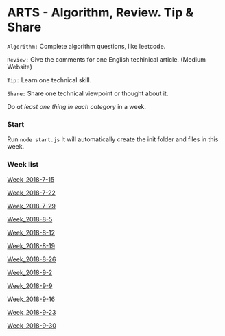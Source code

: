 # ARTS - Algorithm, Review. Tip & Share

`Algorithm:` Complete algorithm questions, like leetcode.

`Review:` Give the comments for one English techinical article. (Medium Website)

`Tip:` Learn one technical skill.

`Share:` Share one technical viewpoint or thought about it. 

Do *at least one thing in each category* in a week. 


### Start
Run ```node start.js``` It will automatically create the init folder and files in this week.

### Week list
[Week_2018-7-15](https://github.com/RogerZZZZZ/ARTS/blob/master/Week_2018-7-15/arts.md)

[Week_2018-7-22](https://github.com/RogerZZZZZ/ARTS/blob/master/Week_2018-7-22/arts.md)

[Week_2018-7-29](https://github.com/RogerZZZZZ/ARTS/blob/master/Week_2018-7-29/arts.md)

[Week_2018-8-5](https://github.com/RogerZZZZZ/ARTS/blob/master/Week_2018-8-5/arts.md)

[Week_2018-8-12](https://github.com/RogerZZZZZ/ARTS/blob/master/Week_2018-8-12/arts.md)

[Week_2018-8-19](https://github.com/RogerZZZZZ/ARTS/blob/master/Week_2018-8-19/arts.md)

[Week_2018-8-26](https://github.com/RogerZZZZZ/ARTS/blob/master/Week_2018-8-26/arts.md)

[Week_2018-9-2](https://github.com/RogerZZZZZ/ARTS/blob/master/Week_2018-9-2/arts.md)

[Week_2018-9-9](https://github.com/RogerZZZZZ/ARTS/blob/master/Week_2018-9-9/arts.md)

[Week_2018-9-16](https://github.com/RogerZZZZZ/ARTS/blob/master/Week_2018-9-16/arts.md)

[Week_2018-9-23](https://github.com/RogerZZZZZ/ARTS/blob/master/Week_2018-9-23/arts.md)

[Week_2018-9-30](https://github.com/RogerZZZZZ/ARTS/blob/master/Week_2018-9-30/arts.md)